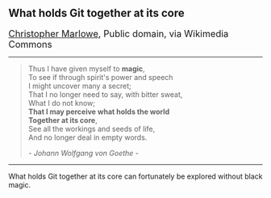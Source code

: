 ## What holds Git together at its core

<!-- .slide: data-background-image="section-headers/faustus.png" data-background-opacity="0.3" data-background-size="90%"-->

<font size="4"><a href="https://commons.wikimedia.org/wiki/File:The_Tragicall_History_of_the_Life_and_Death_of_Doctor_Faustus_(1628)_-_woodcut.png">Christopher Marlowe</a>, Public domain, via Wikimedia Commons</font>


---

> Thus I have given myself to **magic**,\
> To see if through spirit's power and speech\
> I might uncover many a secret;\
> That I no longer need to say, with bitter sweat,\
> What I do not know;\
> **That I may perceive what holds the world**\
> **Together at its core**,\
> See all the workings and seeds of life,\
> And no longer deal in empty words.
>
> *- Johann Wolfgang von Goethe -*
> 

---

What holds Git together at its core can fortunately be explored without black magic.
